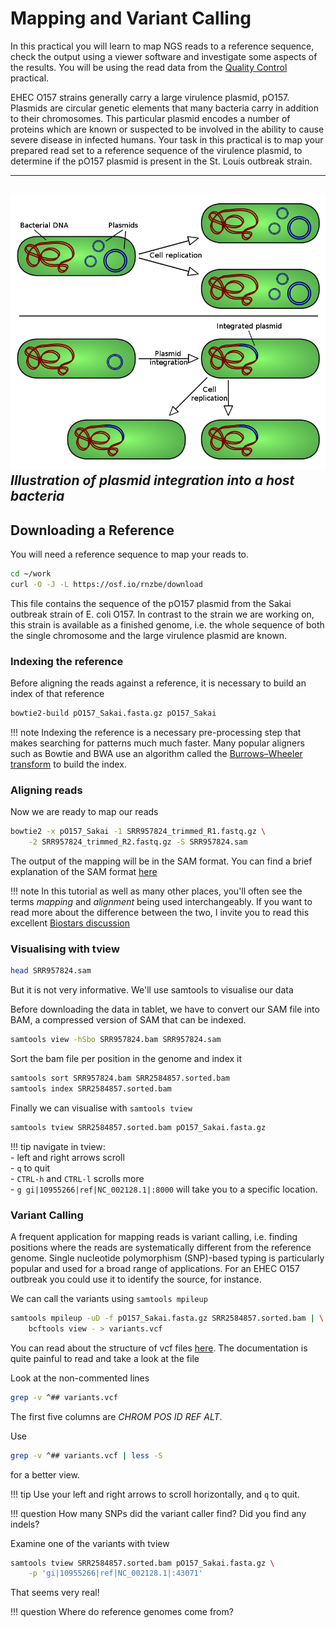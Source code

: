 # Mapping and Variant Calling

In this practical you will learn to map NGS reads to a reference sequence, check the output using a viewer software and investigate some aspects of the results.
You will be using the read data from the [Quality Control](qc.md) practical.

EHEC O157 strains generally carry a large virulence plasmid, pO157.
Plasmids are circular genetic elements that many bacteria carry in addition to their chromosomes.
This particular plasmid encodes a number of proteins which are known or suspected to be involved in the ability to cause severe disease in infected humans.
Your task in this practical is to map your prepared read set to a reference sequence of the virulence plasmid, to determine if the pO157 plasmid is present in the St. Louis outbreak strain.

---
![plasmid](img/plasmid.png)
*Illustration of plasmid integration into a host bacteria*
---

## Downloading a Reference

You will need a reference sequence to map your reads to.

```bash
cd ~/work
curl -O -J -L https://osf.io/rnzbe/download
```

This file contains the sequence of the pO157 plasmid from the Sakai outbreak strain of E. coli O157.
In contrast to the strain we are working on, this strain is available as a finished genome, i.e. the whole sequence of both the single chromosome and the large virulence plasmid are known.

### Indexing the reference

Before aligning the reads against a reference, it is necessary to build an index of that reference

```bash
bowtie2-build pO157_Sakai.fasta.gz pO157_Sakai
```

!!! note
    Indexing the reference is a necessary pre-processing step that makes searching for patterns much much faster. Many popular aligners such as Bowtie and BWA use an algorithm called the [Burrows–Wheeler transform](https://en.wikipedia.org/wiki/Burrows–Wheeler_transform) to build the index.

### Aligning reads

Now we are ready to map our reads

```bash
bowtie2 -x pO157_Sakai -1 SRR957824_trimmed_R1.fastq.gz \
    -2 SRR957824_trimmed_R2.fastq.gz -S SRR957824.sam
```

The output of the mapping will be in the SAM format.
You can find a brief explanation of the SAM format [here](file_formats.md)

!!! note
    In this tutorial as well as many other places, you'll often see the terms *mapping* and *alignment* being used interchangeably. If you want to read more about the difference between the two, I invite you to read this excellent [Biostars discussion](https://www.biostars.org/p/180986/)

### Visualising with tview

```bash
head SRR957824.sam
```

But it is not very informative.
We'll use samtools to visualise our data

Before downloading the data in tablet, we have to convert our SAM file into BAM, a compressed version of SAM that can be indexed.

```bash
samtools view -hSbo SRR957824.bam SRR957824.sam
```

Sort the bam file per position in the genome and index it

```bash
samtools sort SRR957824.bam SRR2584857.sorted.bam
samtools index SRR2584857.sorted.bam
```

Finally we can visualise with `samtools tview`

```bash
samtools tview SRR2584857.sorted.bam pO157_Sakai.fasta.gz
```

!!! tip
    navigate in tview:  
        - left and right arrows scroll    
        - `q` to quit   
        - `CTRL-h` and `CTRL-l` scrolls more  
        - `g gi|10955266|ref|NC_002128.1|:8000` will take you to a specific location.   

### Variant Calling

A frequent application for mapping reads is variant calling, i.e. finding positions where the reads are systematically different from the reference genome.
Single nucleotide polymorphism (SNP)-based typing is particularly popular and used for a broad range of applications.
For an EHEC O157 outbreak you could use it to identify the source, for instance.

We can call the variants using `samtools mpileup`

```bash
samtools mpileup -uD -f pO157_Sakai.fasta.gz SRR2584857.sorted.bam | \
    bcftools view - > variants.vcf
```

You can read about the structure of vcf files [here](file_formats.md).
The documentation is quite painful to read and take a look at the file

Look at the non-commented lines

```bash
grep -v ^## variants.vcf
```
The first five columns are *CHROM POS ID REF ALT*.

Use

```bash
grep -v ^## variants.vcf | less -S
```

for a better view.

!!! tip
    Use your left and right arrows to scroll horizontally, and `q` to quit.


!!! question
    How many SNPs did the variant caller find? Did you find any indels?

Examine one of the variants with tview

```bash
samtools tview SRR2584857.sorted.bam pO157_Sakai.fasta.gz \
    -p 'gi|10955266|ref|NC_002128.1|:43071'
```

That seems very real!

!!! question
    Where do reference genomes come from?
